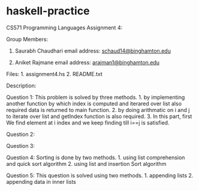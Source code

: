 # haskell-practice
CS571
Programming Languages
Assignment 4:

Group Members:
1. Saurabh Chaudhari
	email address: schaud14@binghamton.edu

2. Aniket Rajmane
	email address: arajman1@binghamton.edu


Files:  1. assignment4.hs
		2. README.txt


Description:

Question 1:
	This problem is solved by three methods.
		1. by implementing another function by which index is computed and iterared over list also required data is returned to main function.
		2. by doing arithmatic on i and j to iterate over list and getIndex function is also required. 
		3. In this part, first We find element at i index and we keep finding till i==j is satisfied. 

Question 2:

Question 3:

Question 4:
	Sorting is done by two methods.
		1. using list comprehension and quick sort algorithm
		2. using list and insertion Sort algorithm

Question 5:
	This question is solved using two methods.
		1. appending lists
		2. appending data in inner lists


